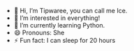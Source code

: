 - 👋 Hi, I’m Tipwaree, you can call me Ice.
- 👀 I’m interested in everything!
- 🌱 I’m currently learning Python.
- 😄 Pronouns: She
- ⚡ Fun fact: I can sleep for 20 hours

<!---
Tipwaree/Tipwaree is a ✨ special ✨ repository because its `README.md` (this file) appears on your GitHub profile.
You can click the Preview link to take a look at your changes.
--->

